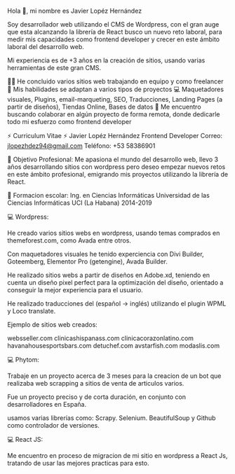 Hola 👋, mi nombre es Javier Lopéz Hernández

Soy desarrollador web utilizando el CMS de Wordpress, con el gran auge que esta alcanzando la librería de React busco un nuevo reto laboral, para medir mis capacidades como frontend developer y crecer en este ámbito laboral del desarrollo web.

Mi experiencia es de +3 años en la creación de sitios, usando varias herramientas de este gran CMS.

👨‍💻 He concluido varios sitios web trabajando en equipo y como freelancer
💯 Mis habilidades se adaptan a varios tipos de proyectos
💻 Maquetadores visuales, Plugins, email-marqueting, SEO, Traducciones, Landing Pages (a partir de diseños), Tiendas Online, Bases de datos
👯 Me encuentro buscando colaborar en algún proyecto de forma remota, donde dedicarle todo mi esfuerzo como frontend developer

⚡ Curriculum Vitae ⚡
Javier Lopéz Hernández
Frontend Developer
Correo: jlopezhdez94@gmail.com
Teléfono: +53 58386901

🤔 Objetivo Profesional: Me apasiona el mundo del desarrollo web, llevo 3 años desarrollando sitios con wordpress pero deseo empezar nuevos retos en este ámbito profesional, emigrando mis proyectos utilizando la librería de React.

👯 Formacion escolar: Ing. en Ciencias Informáticas Universidad de las Ciencias Informáticas UCI (La Habana) 2014-2019

💻 Wordpress:

He creado varios sitios webs en wordpress, usando temas comprados en themeforest.com, como Avada entre otros.

Con maquetadores visuales he tenido experciencia con Divi Builder, Goteemberg, Elementor Pro (getengine), Avada Builder.

He realizado sitios webs a partir de diseños en Adobe.xd, teniendo en cuenta un diseño pixel perfect para la optimización del diseño, orientado a conseguir la mejor experiencia para el usuario.

He realizado traducciones del (español -> inglés) utilizando el plugin WPML y Loco translate.

Ejemplo de sitios web creados:

websseller.com
clinicashispanass.com
clinicacorazonlatino.com
havanahousesportsbars.com
detuchef.com
avstarfish.com
modaslis.com

💻 Phytom:

Trabaje en un proyecto acerca de 3 meses para la creacion de un bot que realizaba web scrapping a sitios de venta de articulos varios.

Fue un proyecto preciso y de corta duración, en conjunto con desarrolladores en España.

usamos varias librerías como: Scrapy. Selenium. BeautifulSoup y Github como controlador de versiones.

💻 React JS:

Me encuentro en proceso de migracion de mi sitio en wordpress a React Js, tratando de usar las mejores practicas para esto.
<!--
**Javier94cuba/Javier94cuba** is a ✨ _special_ ✨ repository because its `README.md` (this file) appears on your GitHub profile.

Here are some ideas to get you started:

- 🔭 I’m currently working on ...
- 🌱 I’m currently learning ...
- 👯 I’m looking to collaborate on ...
- 🤔 I’m looking for help with ...
- 💬 Ask me about ...
- 📫 How to reach me: ...
- 😄 Pronouns: ...
- ⚡ Fun fact: ...
-->
